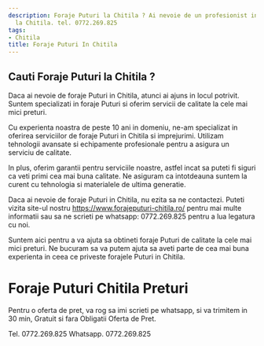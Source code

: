 ```yaml
---
description: Foraje Puturi la Chitila ? Ai nevoie de un profesionist in Foraje Puturi
  la Chitila. tel. 0772.269.825
tags:
- Chitila
title: Foraje Puturi In Chitila
---
```



## Cauti Foraje Puturi la Chitila ?


Daca ai nevoie de foraje Puturi in Chitila, atunci ai ajuns in locul potrivit. Suntem specializati in foraje Puturi si oferim servicii de calitate la cele mai mici preturi.

Cu experienta noastra de peste 10 ani in domeniu, ne-am specializat in oferirea serviciilor de foraje Puturi in Chitila si imprejurimi. Utilizam tehnologii avansate si echipamente profesionale pentru a asigura un serviciu de calitate.

In plus, oferim garantii pentru serviciile noastre, astfel incat sa puteti fi siguri ca veti primi cea mai buna calitate. Ne asiguram ca intotdeauna suntem la curent cu tehnologia si materialele de ultima generatie.

Daca ai nevoie de foraje Puturi in Chitila, nu ezita sa ne contactezi. Puteti vizita site-ul nostru https://www.forajeputuri-chitila.ro/ pentru mai multe informatii sau sa ne scrieti pe whatsapp: 0772.269.825 pentru a lua legatura cu noi.

Suntem aici pentru a va ajuta sa obtineti foraje Puturi de calitate la cele mai mici preturi. Ne bucuram sa va putem ajuta sa aveti parte de cea mai buna experienta in ceea ce priveste forajele Puturi in Chitila.

# Foraje Puturi Chitila Preturi
Pentru o oferta de pret, va rog sa imi scrieti pe whatsapp, si va trimitem in 30 min, Gratuit si fara Obligatii Oferta de Pret.

Tel. 0772.269.825
Whatsapp. 0772.269.825